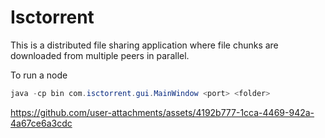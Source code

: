 # Isctorrent

This is a distributed file sharing application where file chunks are downloaded from multiple peers in parallel.

To run a node

```java
java -cp bin com.isctorrent.gui.MainWindow <port> <folder>
```

https://github.com/user-attachments/assets/4192b777-1cca-4469-942a-4a67ce6a3cdc
